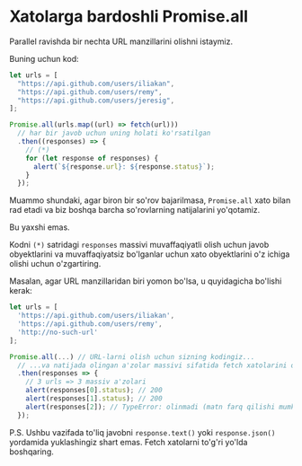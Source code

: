 # Xatolarga bardoshli Promise.all

Parallel ravishda bir nechta URL manzillarini olishni istaymiz.

Buning uchun kod:

```js run
let urls = [
  "https://api.github.com/users/iliakan",
  "https://api.github.com/users/remy",
  "https://api.github.com/users/jeresig",
];

Promise.all(urls.map((url) => fetch(url)))
  // har bir javob uchun uning holati ko'rsatilgan
  .then((responses) => {
    // (*)
    for (let response of responses) {
      alert(`${response.url}: ${response.status}`);
    }
  });
```

Muammo shundaki, agar biron bir so'rov bajarilmasa, `Promise.all` xato bilan rad etadi va biz boshqa barcha so'rovlarning natijalarini yo'qotamiz.

Bu yaxshi emas.

Kodni `(*)` satridagi `responses` massivi muvaffaqiyatli olish uchun javob obyektlarini va muvaffaqiyatsiz bo'lganlar uchun xato obyektlarini o'z ichiga olishi uchun o'zgartiring.

Masalan, agar URL manzillaridan biri yomon bo'lsa, u quyidagicha bo'lishi kerak:

```js
let urls = [
  'https://api.github.com/users/iliakan',
  'https://api.github.com/users/remy',
  'http://no-such-url'
];

Promise.all(...) // URL-larni olish uchun sizning kodingiz...
  // ...va natijada olingan a'zolar massivi sifatida fetch xatolarini o'tkazing...
  .then(responses => {
    // 3 urls => 3 massiv a'zolari
    alert(responses[0].status); // 200
    alert(responses[1].status); // 200
    alert(responses[2]); // TypeError: olinmadi (matn farq qilishi mumkin)
  });
```

P.S. Ushbu vazifada to'liq javobni `response.text()` yoki `response.json()` yordamida yuklashingiz shart emas. Fetch xatolarni to'g'ri yo'lda boshqaring.
